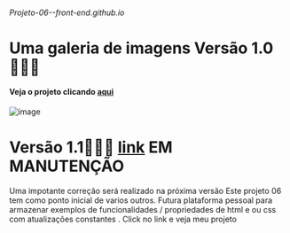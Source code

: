 ###### Projeto-06--front-end.github.io

# Uma galeria de imagens Versão 1.0🧑🏾‍💻 
#### Veja o projeto clicando [aqui](https://thiagomassenomaciel.github.io/Projeto-06--front-end.github.io/V1/index.html)
![image](https://github.com/user-attachments/assets/8f00d094-b30a-4d05-888b-e20b82b21b9a)

### 
# Versão 1.1🧑🏾‍💻 [link]( https://thiagomassenomaciel.github.io/Projeto-06--front-end.github.io/Vers%C3%A3o-01/animation/index.html) EM MANUTENÇÃO
Uma impotante correção será realizado na próxima versão 
Este projeto 06 tem como ponto inicial de varios outros. Futura plataforma pessoal para armazenar exemplos de funcionalidades / propriedades de html e ou css com atualizações constantes 
. Click no link e veja meu projeto
